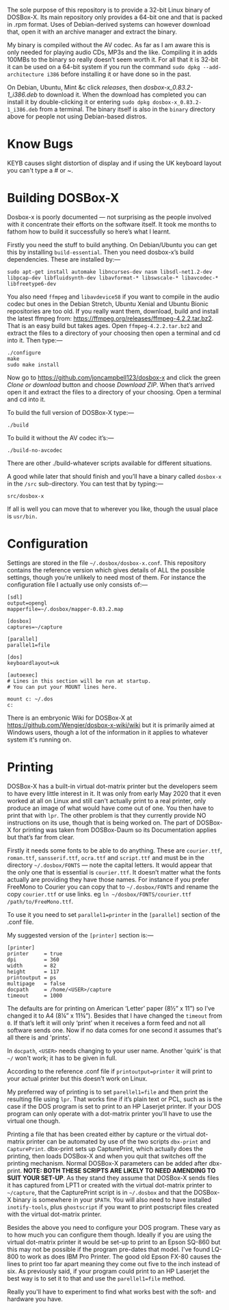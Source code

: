 The sole purpose of this repository is to provide a 32-bit Linux binary of DOSBox-X. Its main repository only provides a 64-bit one and that is packed in .rpm format. Uses of Debian-derived systems can however download that, open it with an archive manager and extract the binary.

My binary is compiled without the AV codec. As far as I am aware this is only needed for playing audio CDs, MP3s and the like. Compiling it in adds 100MBs to the binary so really doesn’t seem worth it.  For all that it is 32-bit it can be used on a 64-bit system if you run the command `sudo dpkg --add-architecture i386` before installing it or have done so in the past.

On Debian, Ubuntu, Mint &c click *releases*, then *dosbox-x\_0.83.2-1\_i386.deb* to download it.  When the download has completed you can install it by double-clicking it or entering `sudo dpkg dosbox-x_0.83.2-1_i386.deb` from a terminal.  The binary itself is also in the `binary` directory above for people not using Debian-based distros.  


# Know Bugs
KEYB causes slight distortion of display and if using the UK keyboard layout you can't type a # or ~.


# Building DOSBox-X
Dosbox-x is poorly documented — not surprising as the people involved with it concentrate their efforts on the software itself. It took me months to fathom how to build it successfully so here’s what I learnt.

Firstly you need the stuff to build anything. On Debian/Ubuntu you can get this by installing `build-essential`. Then you need dosbox-x’s build dependencies. These are installed by:—

	sudo apt-get install automake libncurses-dev nasm libsdl-net1.2-dev libpcap-dev libfluidsynth-dev libavformat-* libswscale-* libavcodec-* libfreetype6-dev

You also need `ffmpeg` and `libavdevice58` if you want to compile in the audio codec but ones in the Debian Stretch, Ubuntu Xenial and Ubuntu Bionic repositories are too old. If you really want them, download, build and install the latest ffmpeg from: https://ffmpeg.org/releases/ffmpeg-4.2.2.tar.bz2. That is an easy build but takes ages. Open `ffmpeg-4.2.2.tar.bz2` and extract the files to a directory of your choosing then open a terminal and cd into it. Then type:—

	./configure 
	make 
	sudo make install

Now go to https://github.com/joncampbell123/dosbox-x and click the green *Clone or download* button and choose *Download ZIP*. When that’s arrived open it and extract the files to a directory of your choosing. Open a terminal and cd into it.

To build the full version of DOSBox-X type:—

	./build

To build it without the AV codec it’s:—

	./build-no-avcodec

There are other ./build-whatever scripts available for different situations.

A good while later that should finish and you’ll have a binary called `dosbox-x` in the `/src` sub-directory. You can test that by typing:—

	src/dosbox-x

If all is well you can move that to wherever you like, though the usual place is `usr/bin.`


# Configuration

Settings are stored in the file `~/.dosbox/dosbox-x.conf`.  This repository contains the reference version which gives details of ALL the possible settings, though you’re unlikely to need most of them. For instance the configuration file I actually use only consists of:—

```
[sdl]
output=opengl
mapperfile=~/.dosbox/mapper-0.83.2.map

[dosbox]
captures=~/capture

[parallel]
parallel1=file

[dos]
keyboardlayout=uk

[autoexec]
# Lines in this section will be run at startup.
# You can put your MOUNT lines here.

mount c: ~/.dos
c:
```

There is an embryonic Wiki for DOSBox-X at https://github.com/Wengier/dosbox-x-wiki/wiki but it is primarily aimed at Windows users, though a lot of the information in it applies to whatever system it's running on.


# Printing

DOSBox-X has a built-in virtual dot-matrix printer but the developers seem to have every little interest in it.  It was only from early May 2020 that it even worked at all on Linux and still can't actually print to a real printer, only produce an image of what would have come out of one.  You then have to print that with `lpr`.  The other problem is that they currently provide NO instructions on its use, though that is being worked on.  The part of DOSBox-X for printing was taken from DOSBox-Daum so its Documentation applies but that’s far from clear.

Firstly it needs some fonts to be able to do anything.  These are `courier.ttf`, `roman.ttf`, `sansserif.ttf`, `ocra.ttf` and `script.ttf` and must be in the directory `~/.dosbox/FONTS` — note the capital letters.  It would appear that the only one that is essential is `courier.ttf`.  It doesn’t matter what the fonts actually are providing they have those names.  For instance if you prefer FreeMono to Courier you can copy that to `~/.dosbox/FONTS` and rename the copy `courier.ttf` or use links. eg `ln ~/dosbox/FONTS/courier.ttf  /path/to/FreeMono.ttf`.

To use it you need to set `parallel1=printer` in the `[parallel]` section of the .conf file.

My suggested version of the `[printer]` section is:—

```
[printer]
printer     = true
dpi         = 360
width       = 82
height      = 117
printoutput = ps
multipage   = false
docpath     = /home/<USER>/capture
timeout     = 1000
```

The defaults are for printing on American ‘Letter’ paper (8½” x 11”) so I’ve changed it to A4 (8¼” x 11¾”).  Besides that I have changed the `timeout` from `0`.  If that’s left it will only ‘print’ when it receives a form feed and not all software sends one.  Now if no data comes for one second it assumes that's all there is and 'prints'.

In `docpath`, `<USER>` needs changing to your user name.  Another 'quirk' is that `~/` won't work; it has to be given in full.

According to the reference .conf file if `printoutput=printer` it will print to your actual printer but this doesn't work on Linux.

My preferred way of printing is to set `parellel1=file` and then print the resulting file using `lpr`. That works fine if it’s plain text or PCL, such as is the case if the DOS program is set to print to an HP Laserjet printer.  If your DOS program can only operate with a dot-matrix printer you'll have to use the virtual one though.

Printing a file that has been created either by capture or the virtual dot-matrix printer can be automated by use of the two scripts `dbx-print` and `CapturePrint`.  dbx-print sets up CapturePrint, which actually does the printing,  then loads DOSBox-X and when you quit that switches off the printing mechanism.  Normal DOSBox-X parameters can be added after dbx-print.  **NOTE:  BOTH THESE SCRIPTS ARE LIKELY TO NEED AMENDING TO SUIT YOUR SET-UP**.  As they stand they assume that DOSBox-X sends files it has captured from LPT1 or created with the virtual dot-matrix printer to `~/capture`, that the CapturePrint script is in `~/.dosbox` and that the DOSBox-X binary is somewhere in your `$PATH`.  You will also need to have installed `inotify-tools`, plus `ghostscript` if you want to print postscript files created with the virtual dot-matrix printer.

Besides the above you need to configure your DOS program.  These vary as to how much you can configure them though.  Ideally if you are using the virtual dot-matrix printer it would be set-up to print to an Epson SQ-860 but this may not be possible if the program pre-dates that model.  I've found LQ-800 to work as does IBM Pro Printer.  The good old Epson FX-80 causes the lines to print too far apart meaning they come out five to the inch instead of six.  As previously said, if your program could print to an HP Laserjet the best way is to set it to that and use the `parellel1=file` method.

Really you'll have to experiment to find what works best with the soft- and hardware you have.
